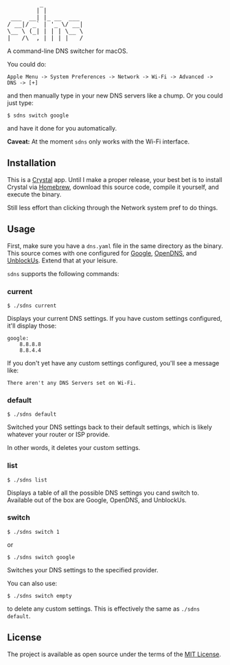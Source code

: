 <pre>
         _           
        | |          
 ___  __| |_ __  ___ 
/ __|/ _` | '_ \/ __|
\__ \ (_| | | | \__ \
|___/\__,_|_| |_|___/
</pre>

A command-line DNS switcher for macOS. 

You could do:

    Apple Menu -> System Preferences -> Network -> Wi-Fi -> Advanced -> DNS -> [+]
    
and then manually type in your new DNS servers like a chump. Or you could just type:

    $ sdns switch google
    
and have it done for you automatically.

**Caveat:** At the moment `sdns` only works with the Wi-Fi interface.

## Installation

This is a [Crystal](https://crystal-lang.org) app. Until I make a proper release, your best bet is to install Crystal via [Homebrew](https://brew.sh), download this source code, compile it yourself, and execute the binary.

Still less effort than clicking through the Network system pref to do things.

## Usage

First, make sure you have a `dns.yaml` file in the same directory as the binary. This source comes with one configured for [Google](https://developers.google.com/speed/public-dns/), [OpenDNS](https://use.opendns.com), and [UnblockUs](https://support.unblock-us.com/customer/portal/articles/291525?_ga=1.208644567.452473323.1486340879). Extend that at your leisure.

`sdns` supports the following commands:

### current

    $ ./sdns current
    
Displays your current DNS settings. If you have custom settings configured, it'll display those:

    google:
        8.8.8.8
        8.8.4.4
        
If you don't yet have any custom settings configured, you'll see a message like:

    There aren't any DNS Servers set on Wi-Fi.
    
### default

    $ ./sdns default
    
Switched your DNS settings back to their default settings, which is likely whatever your router or ISP provide.

In other words, it deletes your custom settings.

### list

    $ ./sdns list
    
Displays a table of all the possible DNS settings you cand switch to. Available out of the box are Google, OpenDNS, and UnblockUs.

### switch <id>

    $ ./sdns switch 1
    
or

    $ ./sdns switch google
    
Switches your DNS settings to the specified provider. 

You can also use:

    $ ./sdns switch empty
    
to delete any custom settings. This is effectively the same as `./sdns default`.

## License

The project is available as open source under the terms of the [MIT License](http://opensource.org/licenses/MIT).